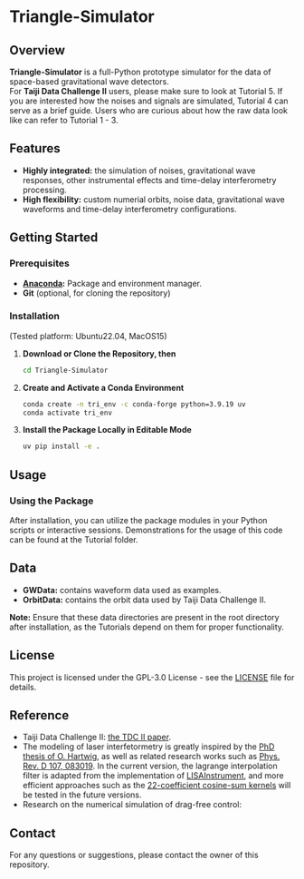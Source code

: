 
# Triangle-Simulator

## Overview

**Triangle-Simulator** is a full-Python prototype simulator for the data of space-based gravitational wave detectors.  
For **Taiji Data Challenge II** users, please make sure to look at Tutorial 5. 
If you are interested how the noises and signals are simulated, Tutorial 4 can serve as a brief guide. 
Users who are curious about how the raw data look like can refer to Tutorial 1 - 3.    

## Features

- **Highly integrated:** the simulation of noises, gravitational wave responses, other instrumental effects and time-delay interferometry processing.
- **High flexibility:** custom numerial orbits, noise data, gravitational wave waveforms and time-delay interferometry configurations.

## Getting Started

### Prerequisites

- **[Anaconda](https://docs.anaconda.com/anaconda/install/):** Package and environment manager.
- **Git** (optional, for cloning the repository)

### Installation

(Tested platform: Ubuntu22.04, MacOS15)

1. **Download or Clone the Repository, then**  
   ```sh
   cd Triangle-Simulator
   ```

2. **Create and Activate a Conda Environment**

   ```sh
   conda create -n tri_env -c conda-forge python=3.9.19 uv
   conda activate tri_env
   ```

<!-- 3. **Install Required Packages**

   ```sh
   uv pip install .
   ```

   *Note: Triangle itself does not depend on PyCBC, and PyCBC is only used for demonstration purposes in the provided Jupyter notebooks.* -->

3. **Install the Package Locally in Editable Mode**

   ```sh
   uv pip install -e .
   ```

## Usage

### Using the Package

After installation, you can utilize the package modules in your Python scripts or interactive sessions. Demonstrations for the usage of this code can be found at the Tutorial folder.

## Data

- **GWData:** contains waveform data used as examples.
- **OrbitData:** contains the orbit data used by Taiji Data Challenge II.

**Note:** Ensure that these data directories are present in the root directory after installation, as the Tutorials depend on them for proper functionality.

## License

This project is licensed under the GPL-3.0 License - see the [LICENSE](LICENSE) file for details.

<!-- ## Acknowledgements -->

## Reference 

- Taiji Data Challenge II: [the TDC II paper](https://arxiv.org/abs/2505.16500).
- The modeling of laser interfetormetry is greatly inspired by the [PhD thesis of O. Hartwig](https://repo.uni-hannover.de/items/4afe8e21-39a1-49a9-a85d-996e1c5dbe30), as well as related research works such as [Phys. Rev. D 107, 083019](https://journals.aps.org/prd/abstract/10.1103/PhysRevD.107.083019). In the current version, the lagrange interpolation filter is adapted from the implementation of [LISAInstrument](https://gitlab.in2p3.fr/lisa-simulation/instrument), and more efficient approaches such as the [22-coefficient cosine-sum kernels](https://arxiv.org/html/2412.14884v1) will be tested in the future versions.   
- Research on the numerical simulation of drag-free control: 


## Contact

For any questions or suggestions, please contact the owner of this repository.
